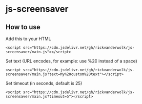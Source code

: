 # js-screensaver

## How to use

Add this to your HTML

```
<script src="https://cdn.jsdelivr.net/gh/rickvanderwolk/js-screensaver/main.js"></script>
```

Set text (URL encodes, for example: use %20 instead of a space)

```
<script src="https://cdn.jsdelivr.net/gh/rickvanderwolk/js-screensaver/main.js?text=My%20custom%20text"></script>
```

Set timeout (in seconds, default is 25)

```
<script src="https://cdn.jsdelivr.net/gh/rickvanderwolk/js-screensaver/main.js?timeout=5"></script>
```

